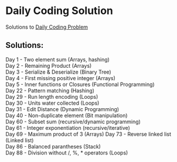 # Daily Coding Solution 
Solutions to [Daily Coding Problem](https://dailycodingproblem.com)  
## Solutions:
Day 1 - Two element sum (Arrays, hashing)  
Day 2 - Remaining Product (Arrays)  
Day 3 - Serialize & Deserialize (Binary Tree)  
Day 4 - First missing positive integer (Arrays)  
Day 5 - Inner functions or Closures (Functional Programming)  
Day 22 - Pattern matching (Hashing)  
Day 29 - Run length encoding (Loops)  
Day 30 - Units water collected (Loops)  
Day 31 - Edit Distance (Dynamic Programming)  
Day 40 - Non-duplicate element (Bit manipulation)  
Day 60 - Subset sum (recursive/dynamic programming)  
Day 61 - Integer exponentiation (recursive/iterative)  
Day 69 - Maximum product of 3 (Arrays)
Day 73 - Reverse linked list (Linked list)  
Day 86 - Balanced parantheses (Stack)  
Day 88 - Division without /, %, * operators (Loops)  
